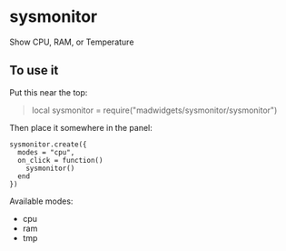 # sysmonitor

Show CPU, RAM, or Temperature

## To use it

Put this near the top:
>local sysmonitor = require("madwidgets/sysmonitor/sysmonitor")

Then place it somewhere in the panel:

```
sysmonitor.create({
  modes = "cpu",
  on_click = function()
    sysmonitor()
  end
})
```

Available modes:

- cpu
- ram
- tmp